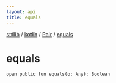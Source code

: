 ```yaml
---
layout: api
title: equals
---
```

[stdlib](../../index.html) / [kotlin](../index.html) / [Pair](index.html) / [equals](equals.html)

# equals

```
open public fun equals(o: Any): Boolean
```
